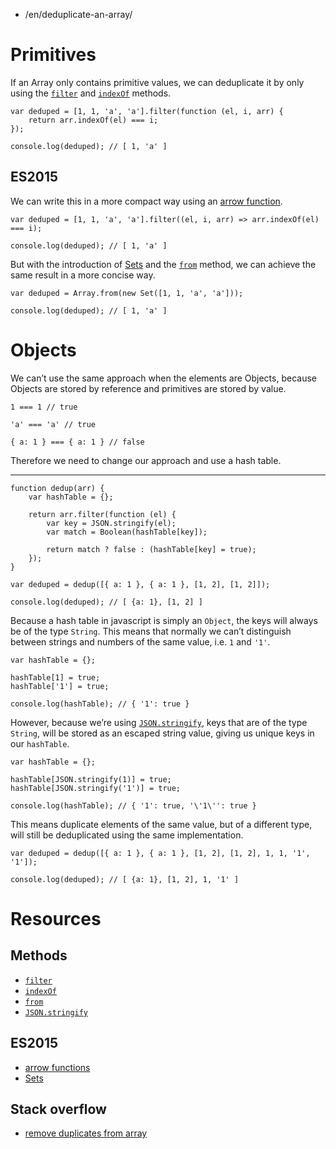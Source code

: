 -   /en/deduplicate-an-array/

Primitives
==========

If an Array only contains primitive values, we can deduplicate it by only using the [`filter`](https://developer.mozilla.org/en-US/docs/Web/JavaScript/Reference/Global_Objects/Array/filter) and [`indexOf`](https://developer.mozilla.org/en-US/docs/Web/JavaScript/Reference/Global_Objects/Array/indexOf) methods.

    var deduped = [1, 1, 'a', 'a'].filter(function (el, i, arr) {
        return arr.indexOf(el) === i;
    });

    console.log(deduped); // [ 1, 'a' ]

ES2015
------

We can write this in a more compact way using an [arrow function](https://developer.mozilla.org/en/docs/Web/JavaScript/Reference/Functions/Arrow_functions).

    var deduped = [1, 1, 'a', 'a'].filter((el, i, arr) => arr.indexOf(el) === i);

    console.log(deduped); // [ 1, 'a' ]

But with the introduction of [Sets](https://developer.mozilla.org/en-US/docs/Web/JavaScript/Reference/Global_Objects/Set) and the [`from`](https://developer.mozilla.org/en/docs/Web/JavaScript/Reference/Global_Objects/Array/from) method, we can achieve the same result in a more concise way.

    var deduped = Array.from(new Set([1, 1, 'a', 'a']));

    console.log(deduped); // [ 1, 'a' ]

Objects
=======

We can’t use the same approach when the elements are Objects, because Objects are stored by reference and primitives are stored by value.

    1 === 1 // true

    'a' === 'a' // true

    { a: 1 } === { a: 1 } // false

Therefore we need to change our approach and use a hash table.

------------------------------------------------------------------------

    function dedup(arr) {
        var hashTable = {};

        return arr.filter(function (el) {
            var key = JSON.stringify(el);
            var match = Boolean(hashTable[key]);

            return match ? false : (hashTable[key] = true);
        });
    }

    var deduped = dedup([{ a: 1 }, { a: 1 }, [1, 2], [1, 2]]);

    console.log(deduped); // [ {a: 1}, [1, 2] ]

Because a hash table in javascript is simply an `Object`, the keys will always be of the type `String`. This means that normally we can’t distinguish between strings and numbers of the same value, i.e. `1` and `'1'`.

    var hashTable = {};

    hashTable[1] = true;
    hashTable['1'] = true;

    console.log(hashTable); // { '1': true }

However, because we’re using [`JSON.stringify`](https://developer.mozilla.org/en/docs/Web/JavaScript/Reference/Global_Objects/JSON/stringify), keys that are of the type `String`, will be stored as an escaped string value, giving us unique keys in our `hashTable`.

    var hashTable = {};

    hashTable[JSON.stringify(1)] = true;
    hashTable[JSON.stringify('1')] = true;

    console.log(hashTable); // { '1': true, '\'1\'': true }

This means duplicate elements of the same value, but of a different type, will still be deduplicated using the same implementation.

    var deduped = dedup([{ a: 1 }, { a: 1 }, [1, 2], [1, 2], 1, 1, '1', '1']);

    console.log(deduped); // [ {a: 1}, [1, 2], 1, '1' ]

Resources
=========

Methods
-------

-   [`filter`](https://developer.mozilla.org/en-US/docs/Web/JavaScript/Reference/Global_Objects/Array/filter)
-   [`indexOf`](https://developer.mozilla.org/en-US/docs/Web/JavaScript/Reference/Global_Objects/Array/indexOf)
-   [`from`](https://developer.mozilla.org/en/docs/Web/JavaScript/Reference/Global_Objects/Array/from)
-   [`JSON.stringify`](https://developer.mozilla.org/en/docs/Web/JavaScript/Reference/Global_Objects/JSON/stringify)

ES2015
------

-   [arrow functions](https://developer.mozilla.org/en/docs/Web/JavaScript/Reference/Functions/Arrow_functions)
-   [Sets](https://developer.mozilla.org/en-US/docs/Web/JavaScript/Reference/Global_Objects/Set)

Stack overflow
--------------

-   [remove duplicates from array](http://stackoverflow.com/questions/9229645/remove-duplicates-from-javascript-array/9229821#9229821)
